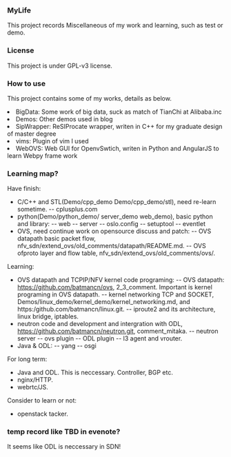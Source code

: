 ### MyLife
This project records Miscellaneous of my work and learning, such as test or demo.

### License
This project is under GPL-v3 license.

### How to use
This project contains some of my works, details as below.
<ur>
    <li>BigData: Some work of big data, suck as match of TianChi at Alibaba.inc</li>
    <li>Demos: Other demos used in blog</li>
    <li>SipWrapper: ReSIProcate wrapper, writen in C++ for my graduate design of master degree</li>
    <li>vims: Plugin of vim I used</li>
    <li>WebOVS: Web GUI for OpenvSwtich, writen in Python and AngularJS to learn Webpy frame work</li>
</ur>


### Learning map?

Have finish:
- C/C++ and STL(Demo/cpp_demo Demo/cpp_demo/stl), need re-learn sometime.
    -- cplusplus.com
- python(Demo/python_demo/ server_demo web_demo), basic python and library:
    -- web
    -- server
    -- oslo.config
    -- setuptool
    -- eventlet
- OVS, need continue work on opensource discuss and patch:
    -- OVS datapath basic packet flow, nfv_sdn/extend_ovs/old_comments/datapath/README.md.
    -- OVS ofproto layer and flow table, nfv_sdn/extend_ovs/old_comments/ovs/.

Learning:
- OVS datapath and TCPIP/NFV kernel code programing:
    -- OVS datapath: https://github.com/batmancn/ovs, 2_3_comment. Important is kernel programing in OVS datapath.
    -- kernel networking TCP and SOCKET, Demos/linux_demo/kernel_demo/kernel_networking.md, and https:/github.com/batmancn/linux.git. 
    -- iproute2 and its architecture, linux bridge, iptables.
- neutron code and development and intergration with ODL, https://github.com/batmancn/neutron.git, comment_mitaka.
    -- neutron server
    -- ovs plugin
    -- ODL plugin
    -- l3 agent and vrouter.
- Java & ODL:
    -- yang
    -- osgi

For long term:
- Java and ODL. This is neccessary. Controller, BGP etc.
- nginx/HTTP.
- webrtc/JS.

Consider to learn or not:
- openstack tacker.


### temp record like TBD in evenote?

It seems like ODL is neccessary in SDN!
